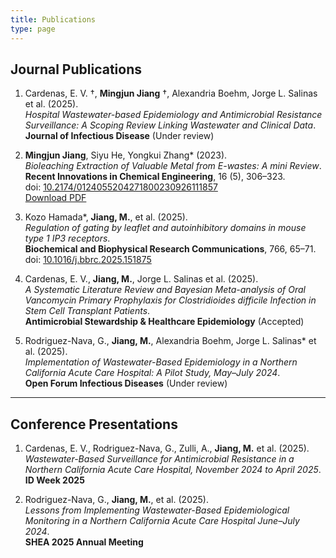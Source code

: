 ```yaml
---
title: Publications
type: page
---
```


## Journal Publications

1. Cardenas, E. V. †, **Mingjun Jiang** †, Alexandria Boehm, Jorge L. Salinas et al. (2025).  
   *Hospital Wastewater-based Epidemiology and Antimicrobial Resistance Surveillance: A Scoping Review Linking Wastewater and Clinical Data*.  
   **Journal of Infectious Disease** (Under review)  

2. **Mingjun Jiang**, Siyu He, Yongkui Zhang* (2023).  
   *Bioleaching Extraction of Valuable Metal from E-wastes: A mini Review*.  
   **Recent Innovations in Chemical Engineering**, 16 (5), 306–323.  
   doi: [10.2174/0124055204271800230926111857](https://doi.org/10.2174/0124055204271800230926111857)  
   [Download PDF](/uploads/Jiang_2023_Bioleaching.pdf)

3. Kozo Hamada*, **Jiang, M.**, et al. (2025).  
   *Regulation of gating by leaflet and autoinhibitory domains in mouse type 1 IP3 receptors*.  
   **Biochemical and Biophysical Research Communications**, 766, 65–71.  
   doi: [10.1016/j.bbrc.2025.151875](https://doi.org/10.1016/j.bbrc.2025.151875)

4. Cardenas, E. V., **Jiang, M.**, Jorge L. Salinas et al. (2025).  
   *A Systematic Literature Review and Bayesian Meta-analysis of Oral Vancomycin Primary Prophylaxis for Clostridioides difficile Infection in Stem Cell Transplant Patients*.  
   **Antimicrobial Stewardship & Healthcare Epidemiology** (Accepted)

5. Rodriguez-Nava, G., **Jiang, M.**, Alexandria Boehm, Jorge L. Salinas* et al. (2025).  
   *Implementation of Wastewater-Based Epidemiology in a Northern California Acute Care Hospital: A Pilot Study, May–July 2024*.  
   **Open Forum Infectious Diseases** (Under review)

---

## Conference Presentations

1. Cardenas, E. V., Rodriguez-Nava, G., Zulli, A., **Jiang, M.** et al. (2025).  
   *Wastewater-Based Surveillance for Antimicrobial Resistance in a Northern California Acute Care Hospital, November 2024 to April 2025*.  
   **ID Week 2025**

2. Rodriguez-Nava, G., **Jiang, M.**, et al. (2025).  
   *Lessons from Implementing Wastewater-Based Epidemiological Monitoring in a Northern California Acute Care Hospital June–July 2024*.  
   **SHEA 2025 Annual Meeting**
